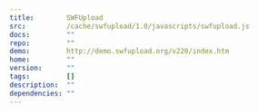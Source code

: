 ```yaml
---
title:        SWFUpload
src:          /cache/swfupload/1.0/javascripts/swfupload.js
docs:         ""
repo:         ""
demo:         http://demo.swfupload.org/v220/index.htm
home:         ""
version:      ""
tags:         []
description:  ""
dependencies: ""
---
```



